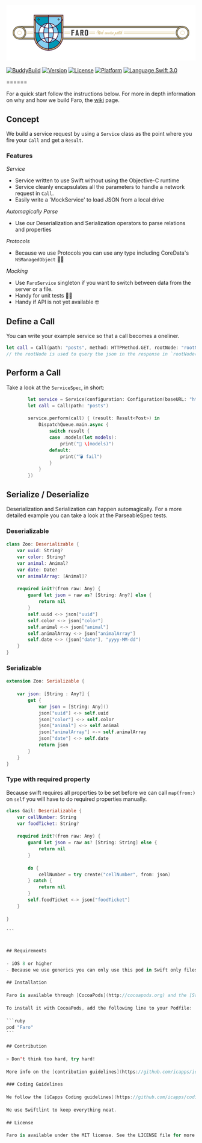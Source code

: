 ![](./Images/FaroShield.jpg)

[![BuddyBuild](https://dashboard.buddybuild.com/api/statusImage?appID=57ea1d04856a610100f8208a&branch=develop&build=latest)](https://dashboard.buddybuild.com/apps/57ea1d04856a610100f8208a/build/latest)
 [![Version](https://img.shields.io/cocoapods/v/Faro.svg?style=flat)](http://cocoapods.org/pods/Faro) [![License](https://img.shields.io/cocoapods/l/Faro.svg?style=flat)](http://cocoapods.org/pods/Faro) [![Platform](https://img.shields.io/cocoapods/p/Faro.svg?style=flat)](http://cocoapods.org/pods/Faro)
[![Language Swift 3.0](https://img.shields.io/badge/Language-Swift%203.0-orange.svg?style=flat)](https://swift.org)

======

For a quick start follow the instructions below. For more in depth information on why and how we build Faro, the [wiki](https://github.com/icapps/ios-faro/wiki) page.

## Concept
We build a service request by using a `Service` class as the point where you fire your `Call` and get a `Result`.

### Features

*Service*
* Service written to use Swift without using the Objective-C runtime
* Service cleanly encapsulates all the parameters to handle a network request in `Call`.
* Easily write a 'MockService' to load JSON from a local drive

*Automagically Parse*
* Use our Deserialization and Serialization operators to parse relations and properties

*Protocols*
* Because we use Protocols you can use any type including CoreData's `NSManagedObject` 💪🏼

*Mocking*
* Use `FaroService` singleton if you want to switch between data from the server or a file.
* Handy for unit tests 💪🏼
* Handy if API is not yet available 🤓

## Define a Call

You can write your example service so that a call becomes a oneliner.
```Swift
let call = Call(path: "posts", method: HTTPMethod.GET, rootNode: "rootNode")
// the rootNode is used to query the json in the response in `rootNode(from json:)`
```
## Perform a Call

Take a look at the `ServiceSpec`, in short:
```swift
        let service = Service(configuration: Configuration(baseURL: "http://jsonplaceholder.typicode.com")
        let call = Call(path: "posts")

        service.perform(call) { (result: Result<Post>) in
            DispatchQueue.main.async {
                switch result {
                case .models(let models):
                    print("🎉 \(models)")
                default:
                    print("💣 fail")
                }
            }
        })
```
## Serialize / Deserialize

Deserialization and Serialization can happen automagically. For a more detailed example you can take a look at the ParseableSpec tests.

### Deserializable

```swift
class Zoo: Deserializable {
    var uuid: String?
    var color: String?
    var animal: Animal?
    var date: Date?
    var animalArray: [Animal]?

    required init?(from raw: Any) {
        guard let json = raw as? [String: Any?] else {
            return nil
        }
        self.uuid <-> json["uuid"]
        self.color <-> json["color"]
        self.animal <-> json["animal"]
        self.animalArray <-> json["animalArray"]
        self.date <-> (json["date"], "yyyy-MM-dd")
    }
}

```
### Serializable

```swift
extension Zoo: Serializable {

    var json: [String : Any?] {
        get {
            var json = [String: Any]()
            json["uuid"] <-> self.uuid
            json["color"] <-> self.color
            json["animal"] <-> self.animal
            json["animalArray"] <-> self.animalArray
            json["date"] <-> self.date
            return json
        }
    }
}
```

### Type with required property

Because swift requires all properties to be set before we can call `map(from:)` on `self` you will have to do required properties manually.

````swift
class Gail: Deserializable {
    var cellNumber: String
    var foodTicket: String?

    required init?(from raw: Any) {
        guard let json = raw as? [String: String] else {
            return nil
        }

        do {
            cellNumber = try create("cellNumber", from: json)
        } catch {
            return nil
        }
        self.foodTicket <-> json["foodTicket"]
    }

}

```


## Requirements

- iOS 8 or higher
- Because we use generics you can only use this pod in Swift only files. You can mix and Match with Objective-C but not with generic classes.  Types [More info](https://developer.apple.com/library/ios/documentation/Swift/Conceptual/BuildingCocoaApps/InteractingWithObjective-CAPIs.html#//apple_ref/doc/uid/TP40014216-CH4-ID53)

## Installation

Faro is available through [CocoaPods](http://cocoapods.org) and the [Swift Package Manager](https://swift.org/package-manager/).

To install it with CocoaPods, add the following line to your Podfile:

```ruby
pod "Faro"
```

## Contribution

> Don't think too hard, try hard!

More info on the [contribution guidelines](https://github.com/icapps/ios-faro/wiki/Contribution) wiki page.

### Coding Guidelines

We follow the [iCapps Coding guidelines](https://github.com/icapps/coding-guidelines/tree/master/iOS/Swift).

We use Swiftlint to keep everything neat.

## License

Faro is available under the MIT license. See the LICENSE file for more info.
